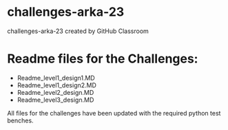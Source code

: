 # challenges-arka-23
challenges-arka-23 created by GitHub Classroom

# Readme files for the Challenges:

- Readme_level1_design1.MD
- Readme_level1_design2.MD
- Readme_level2_design.MD
- Readme_level3_design.MD

All files for the challenges have been updated with the required python test benches.
